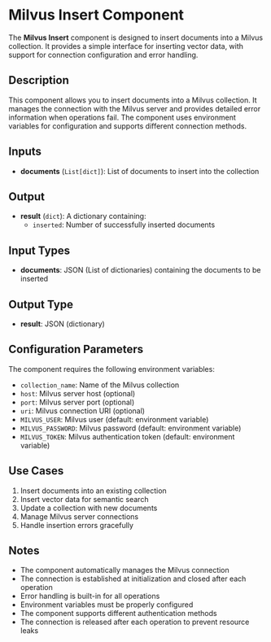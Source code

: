 # Milvus Insert Component

The **Milvus Insert** component is designed to insert documents into a Milvus collection. It provides a simple interface for inserting vector data, with support for connection configuration and error handling.

## Description

This component allows you to insert documents into a Milvus collection. It manages the connection with the Milvus server and provides detailed error information when operations fail. The component uses environment variables for configuration and supports different connection methods.

## Inputs

- **documents** (`List[dict]`): List of documents to insert into the collection

## Output

- **result** (`dict`): A dictionary containing:
  - `inserted`: Number of successfully inserted documents

## Input Types

- **documents**: JSON (List of dictionaries) containing the documents to be inserted

## Output Type

- **result**: JSON (dictionary)

## Configuration Parameters

The component requires the following environment variables:
- `collection_name`: Name of the Milvus collection
- `host`: Milvus server host (optional)
- `port`: Milvus server port (optional)
- `uri`: Milvus connection URI (optional)
- `MILVUS_USER`: Milvus user (default: environment variable)
- `MILVUS_PASSWORD`: Milvus password (default: environment variable)
- `MILVUS_TOKEN`: Milvus authentication token (default: environment variable)

## Use Cases

1. Insert documents into an existing collection
2. Insert vector data for semantic search
3. Update a collection with new documents
4. Manage Milvus server connections
5. Handle insertion errors gracefully

## Notes

- The component automatically manages the Milvus connection
- The connection is established at initialization and closed after each operation
- Error handling is built-in for all operations
- Environment variables must be properly configured
- The component supports different authentication methods
- The connection is released after each operation to prevent resource leaks